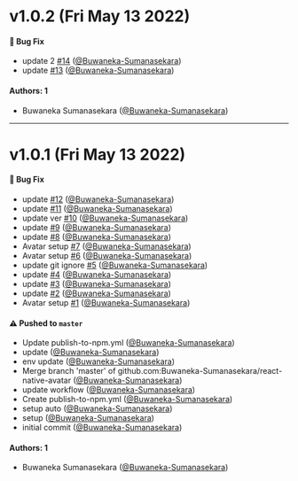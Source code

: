 # v1.0.2 (Fri May 13 2022)

#### 🐛 Bug Fix

- update 2 [#14](https://github.com/Buwaneka-Sumanasekara/react-native-avatar/pull/14) ([@Buwaneka-Sumanasekara](https://github.com/Buwaneka-Sumanasekara))
- update [#13](https://github.com/Buwaneka-Sumanasekara/react-native-avatar/pull/13) ([@Buwaneka-Sumanasekara](https://github.com/Buwaneka-Sumanasekara))

#### Authors: 1

- Buwaneka Sumanasekara ([@Buwaneka-Sumanasekara](https://github.com/Buwaneka-Sumanasekara))

---

# v1.0.1 (Fri May 13 2022)

#### 🐛 Bug Fix

- update [#12](https://github.com/Buwaneka-Sumanasekara/react-native-avatar/pull/12) ([@Buwaneka-Sumanasekara](https://github.com/Buwaneka-Sumanasekara))
- update [#11](https://github.com/Buwaneka-Sumanasekara/react-native-avatar/pull/11) ([@Buwaneka-Sumanasekara](https://github.com/Buwaneka-Sumanasekara))
- update ver [#10](https://github.com/Buwaneka-Sumanasekara/react-native-avatar/pull/10) ([@Buwaneka-Sumanasekara](https://github.com/Buwaneka-Sumanasekara))
- update [#9](https://github.com/Buwaneka-Sumanasekara/react-native-avatar/pull/9) ([@Buwaneka-Sumanasekara](https://github.com/Buwaneka-Sumanasekara))
- update [#8](https://github.com/Buwaneka-Sumanasekara/react-native-avatar/pull/8) ([@Buwaneka-Sumanasekara](https://github.com/Buwaneka-Sumanasekara))
- Avatar setup [#7](https://github.com/Buwaneka-Sumanasekara/react-native-avatar/pull/7) ([@Buwaneka-Sumanasekara](https://github.com/Buwaneka-Sumanasekara))
- Avatar setup [#6](https://github.com/Buwaneka-Sumanasekara/react-native-avatar/pull/6) ([@Buwaneka-Sumanasekara](https://github.com/Buwaneka-Sumanasekara))
- update git ignore [#5](https://github.com/Buwaneka-Sumanasekara/react-native-avatar/pull/5) ([@Buwaneka-Sumanasekara](https://github.com/Buwaneka-Sumanasekara))
- update [#4](https://github.com/Buwaneka-Sumanasekara/react-native-avatar/pull/4) ([@Buwaneka-Sumanasekara](https://github.com/Buwaneka-Sumanasekara))
- update [#3](https://github.com/Buwaneka-Sumanasekara/react-native-avatar/pull/3) ([@Buwaneka-Sumanasekara](https://github.com/Buwaneka-Sumanasekara))
- update [#2](https://github.com/Buwaneka-Sumanasekara/react-native-avatar/pull/2) ([@Buwaneka-Sumanasekara](https://github.com/Buwaneka-Sumanasekara))
- Avatar setup [#1](https://github.com/Buwaneka-Sumanasekara/react-native-avatar/pull/1) ([@Buwaneka-Sumanasekara](https://github.com/Buwaneka-Sumanasekara))

#### ⚠️ Pushed to `master`

- Update publish-to-npm.yml ([@Buwaneka-Sumanasekara](https://github.com/Buwaneka-Sumanasekara))
- update ([@Buwaneka-Sumanasekara](https://github.com/Buwaneka-Sumanasekara))
- env update ([@Buwaneka-Sumanasekara](https://github.com/Buwaneka-Sumanasekara))
- Merge branch 'master' of github.com:Buwaneka-Sumanasekara/react-native-avatar ([@Buwaneka-Sumanasekara](https://github.com/Buwaneka-Sumanasekara))
- update workflow ([@Buwaneka-Sumanasekara](https://github.com/Buwaneka-Sumanasekara))
- Create publish-to-npm.yml ([@Buwaneka-Sumanasekara](https://github.com/Buwaneka-Sumanasekara))
- setup auto ([@Buwaneka-Sumanasekara](https://github.com/Buwaneka-Sumanasekara))
- setup ([@Buwaneka-Sumanasekara](https://github.com/Buwaneka-Sumanasekara))
- initial commit ([@Buwaneka-Sumanasekara](https://github.com/Buwaneka-Sumanasekara))

#### Authors: 1

- Buwaneka Sumanasekara ([@Buwaneka-Sumanasekara](https://github.com/Buwaneka-Sumanasekara))
